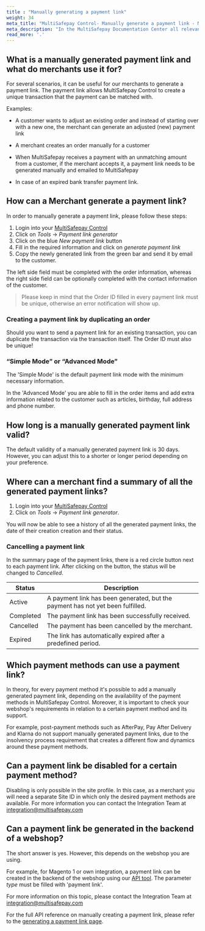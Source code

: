 ```yaml
---
title : "Manually generating a payment link"
weight: 34
meta_title: "MultiSafepay Control- Manually generate a payment link - MultiSafepay Support"
meta_description: "In the MultiSafepay Documentation Center all relevant information regarding our Plugins and API. As well as Support pages for Payment Method, Tools and General Questions. You can also find the contact details of our Support Team and Integration Team."
read_more: '.'
---
```


## What is a manually generated payment link and what do merchants use it for?

For several scenarios, it can be useful for our merchants to generate a payment link. The payment link allows MultiSafepay Control to create a unique transaction that the payment can be matched with.

Examples:

* A customer wants to adjust an existing order and instead of starting over with a new one, the merchant can generate an adjusted (new) payment link

* A merchant creates an order manually for a customer

* When MultiSafepay receives a payment with an unmatching amount from a customer, if the merchant accepts it, a payment link needs to be generated manually and emailed to MultiSafepay

* In case of an expired bank transfer payment link.

## How can a Merchant generate a payment link? 

In order to manually generate a payment link, please follow these steps:

1. Login into your [MultiSafepay Control](https://merchant.multisafepay.com)
2. Click on _Tools_ -> _Payment link generator_
3. Click on the blue _New payment link_ button
4. Fill in the required information and click on _generate payment link_
5. Copy the newly generated link from the green bar and send it by email to the customer.

The left side field must be completed with the order information, whereas the right side field can be optionally completed with the contact information of the customer. 

> Please keep in mind that the Order ID filled in every payment link must be unique, otherwise an error notification will show up.

### Creating a payment link by duplicating an order

Should you want to send a payment link for an existing transaction, you can duplicate the transaction via the transaction itself. The Order ID must also be unique! 

### “Simple Mode” or “Advanced Mode”

The 'Simple Mode' is the default payment link mode with the minimum necessary information. 

In the 'Advanced Mode' you are able to fill in the order items and add extra information related to the customer such as articles, birthday, full address and phone number. 

## How long is a manually generated payment link valid? 

The default validity of a manually generated payment link is 30 days. However, you can adjust this to a shorter or longer period depending on your preference. 

## Where can a merchant find a summary of all the generated payment links? 

1. Login into your [MultiSafepay Control](https://merchant.multisafepay.com)
2. Click on _Tools_ -> _Payment link generator_.

You will now be able to see a history of all the generated payment links, the date of their creation creation and their status. 

### Cancelling a payment link
In the summary page of the payment links, there is a red circle button next to each payment link.  After clicking on the button, the status will be changed to _Cancelled_. 

|  Status      | Description |
|-------------|---------------------------------------------------------------------------|
| Active      | A payment link has been generated, but the payment has not yet been fulfilled.  | 
| Completed   | The payment link has been successfully received. | 
| Cancelled   | The payment has been cancelled by the merchant.| 
| Expired     | The link has automatically expired after a predefined period.  | 

## Which payment methods can use a payment link? 

In theory, for every payment method it's possible to add a manually generated payment link, depending on the availability of the payment methods in MultiSafepay Control. Moreover, it is important to check your webshop's requirements in relation to a certain payment method and its support.

For example, post-payment methods such as AfterPay, Pay After Delivery and Klarna do not support manually generated payment links, due to the insolvency process requirement that creates a different flow and dynamics around these payment methods.

## Can a payment link be disabled for a certain payment method? 
Disabling is only possible in the site profile. In this case, as a merchant you will need a separate Site ID in which only the desired payment methods are available. For more information you can contact the Integration Team at <integration@multisafepay.com>

## Can a payment link be generated in the backend of a webshop?

The short answer is yes. However, this depends on the webshop you are using.

For example, for Magento 1 or own integration, a payment link can be created in the backend of the webshop using our [API tool](https://docs.multisafepay.com/api/#create-an-order). The parameter _type_ must be filled with 'payment link'. 

For more information on this topic, please contact the Integration Team at <integration@multisafepay.com>

For the full API reference on manually creating a payment link, please refer to the [generating a payment link page](/api/#generating-a-payment-link).